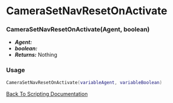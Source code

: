 # CameraSetNavResetOnActivate

### CameraSetNavResetOnActivate(Agent, boolean)
- ***Agent:*** 
- ***boolean:*** 
- ***Returns:*** Nothing

### Usage

```Lua
CameraSetNavResetOnActivate(variableAgent, variableBoolean)
```


[Back To Scripting Documentation](../README.md)
